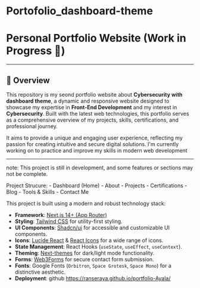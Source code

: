 # Portofolio_dashboard-theme
# Personal Portfolio Website (Work in Progress 🚧)

---

## 🌟 Overview

This repository is my seond portfolio website about **Cybersecurity with dashboard theme**, a dynamic and responsive website designed to showcase my expertise in **Front-End Development** and my interest in **Cybersecurity**. Built with the latest web technologies, this portfolio serves as a comprehensive overview of my projects, skills, certifications, and professional journey.

It aims to provide a unique and engaging user experience, reflecting my passion for creating intuitive and secure digital solutions. I'm currently working on to practice and improve my skills in modern web development

---

note: This project is still in development, and some features or sections may not be complete.

Project Strucure:
    - Dashboard (Home)
    - About 
    - Projects
    - Certifications
    - Blog
    - Tools & Skills
    - Contact Me

This project is built using a modern and robust technology stack:
* **Framework**: [Next.js 14+ (App Router)](https://nextjs.org/)
* **Styling**: [Tailwind CSS](https://tailwindcss.com/) for utility-first styling.
* **UI Components**: [Shadcn/ui](https://ui.shadcn.com/) for accessible and customizable UI components.
* **Icons**: [Lucide React](https://lucide.dev/icons/) & [React Icons](https://react-icons.github.io/react-icons/) for a wide range of icons.
* **State Management**: React Hooks (`useState`, `useEffect`, `useContext`).
* **Theming**: [Next-themes](https://github.com/pacocoursey/next-themes) for dark/light mode functionality.
* **Forms**: [Web3Forms](https://web3forms.com/) for secure contact form submission.
* **Fonts**: Google Fonts (`Orbitron`, `Space Grotesk`, `Space Mono`) for a distinctive aesthetic.
* **Deployment**: github https://ranseraya.github.io/portfolio-Ayala/

